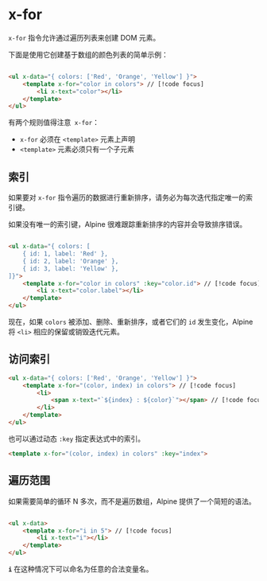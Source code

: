 # x-for

`x-for` 指令允许通过遍历列表来创建 DOM 元素。

下面是使用它创建基于数组的颜色列表的简单示例：
```html {2}

<ul x-data="{ colors: ['Red', 'Orange', 'Yellow'] }">
    <template x-for="color in colors"> // [!code focus]
        <li x-text="color"></li>
    </template>
</ul>
```

有两个规则值得注意` x-for`：

- `x-for` 必须在 `<template>` 元素上声明
- `<template>` 元素必须只有一个子元素

## 索引

如果要对 `x-for` 指令遍历的数据进行重新排序，请务必为每次迭代指定唯一的索引键。

如果没有唯一的索引键，Alpine 很难跟踪重新排序的内容并会导致排序错误。

```html {6}

<ul x-data="{ colors: [
    { id: 1, label: 'Red' },
    { id: 2, label: 'Orange' },
    { id: 3, label: 'Yellow' },
]}">
    <template x-for="color in colors" :key="color.id"> // [!code focus]
        <li x-text="color.label"></li>
    </template>
</ul>
```

现在，如果 `colors` 被添加、删除、重新排序，或者它们的 `id` 发生变化，Alpine 将 `<li>` 相应的保留或销毁迭代元素。

## 访问索引

```html {2,4}
<ul x-data="{ colors: ['Red', 'Orange', 'Yellow'] }">
    <template x-for="(color, index) in colors"> // [!code focus]
        <li>
            <span x-text="`${index} : ${color}`"></span> // [!code focus]
        </li>
    </template>
</ul>
```

也可以通过动态 `:key` 指定表达式中的索引。

```html
<template x-for="(color, index) in colors" :key="index">
```

## 遍历范围 

如果需要简单的循环 N 多次，而不是遍历数组，Alpine 提供了一个简短的语法。

```html {2}

<ul x-data>
    <template x-for="i in 5"> // [!code focus]
        <li x-text="i"></li>
    </template>
</ul>
```

**`i`** 在这种情况下可以命名为任意的合法变量名。

